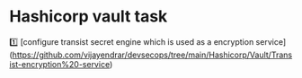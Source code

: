 # Hashicorp vault task #

:one: [configure transist secret engine which is used as a encryption service] (https://github.com/vijayendrar/devsecops/tree/main/Hashicorp/Vault/Transist-encryption%20-service)
